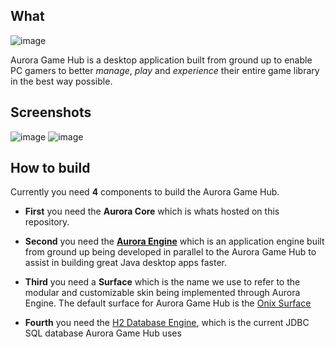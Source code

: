 **What**
------------
![image](https://github.com/sguergachi/AuroraGameHub/assets/615386/14447237-3b50-4d72-bd78-50a530f01659)

Aurora Game Hub is a desktop application
built from ground up to enable PC gamers to better *manage*, *play* and *experience* their entire game library in the best way possible.


**Screenshots**
--------------
![image](https://github.com/sguergachi/AuroraGameHub/assets/615386/8dc66135-667b-487a-a124-375157cbfa38)
![image](https://github.com/sguergachi/AuroraGameHub/assets/615386/8cd15fd3-8b76-49e1-8187-de43a5329331)



**How to build**
------------

Currently you need **4** components to build the Aurora Game Hub.

- **First** you need the **Aurora Core** which is whats hosted on this repository.

- **Second** you need the **[Aurora Engine](https://github.com/sguergachi/AuroraEngine)** which is an application engine built from ground up being developed in parallel to the Aurora Game Hub to assist in building great Java desktop apps faster.

- **Third** you need a **Surface** which is the name we use to refer to the modular and customizable skin being implemented through Aurora Engine. The default surface for Aurora Game Hub is the [Onix Surface](https://github.com/sguergachi/OnixSurface "Onix Surface")

- **Fourth** you need the [H2 Database Engine](http://h2database.com "H2 Database Engine"), which is the current JDBC SQL database Aurora Game Hub uses

